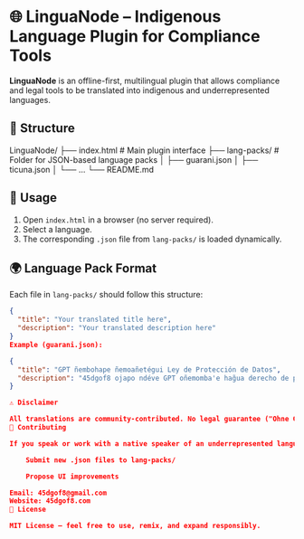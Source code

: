 # 🌐 LinguaNode – Indigenous Language Plugin for Compliance Tools

**LinguaNode** is an offline-first, multilingual plugin that allows compliance and legal tools to be translated into indigenous and underrepresented languages.

## 📁 Structure
LinguaNode/
├── index.html # Main plugin interface
├── lang-packs/ # Folder for JSON-based language packs
│ ├── guarani.json
│ ├── ticuna.json
│ └── ...
└── README.md

## 🚀 Usage

1. Open `index.html` in a browser (no server required).
2. Select a language.
3. The corresponding `.json` file from `lang-packs/` is loaded dynamically.

## 🌍 Language Pack Format

Each file in `lang-packs/` should follow this structure:

```json
{
  "title": "Your translated title here",
  "description": "Your translated description here"
}
Example (guarani.json):

{
  "title": "GPT ñembohape ñemoañetégui Ley de Protección de Datos",
  "description": "45dgof8 ojapo ndéve GPT oñemomba'e hag̃ua derecho de privacidad."
}

⚠️ Disclaimer

All translations are community-contributed. No legal guarantee ("Ohne Gewähr").
🤝 Contributing

If you speak or work with a native speaker of an underrepresented language, feel free to:

    Submit new .json files to lang-packs/

    Propose UI improvements

Email: 45dgof8@gmail.com
Website: 45dgof8.com
📜 License

MIT License — feel free to use, remix, and expand responsibly.

